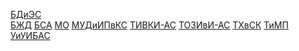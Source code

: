 
[БДиЭС](https://github.com/l1ratch/WC_BISO/blob/main/5_sem/ТХвСК/files/konspekt_l2.md)<br>
[БЖД]()
[БСА]()
[МО]()
[МУДиИПвКС]()
[ТИВКИ-АС]()
[ТОЗИвИ-АС]()
[ТХвСК]()
[ТиМП]()
[УиУИБАС]()
